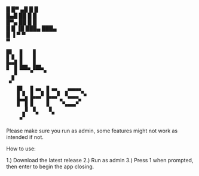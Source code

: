 █  █▀ ▄█ █    █                    
█▄█   ██ █    █                    
█▀▄   ██ █    █                    
█  █  ▐█ ███▄ ███▄                 
  █    ▐     ▀    ▀                
 ▀                                 
                                   
    ██   █    █                    
    █ █  █    █                    
    █▄▄█ █    █                    
    █  █ ███▄ ███▄                 
       █     ▀    ▀                
      █                            
     ▀                             
        ██   █ ▄▄  █ ▄▄    ▄▄▄▄▄   
        █ █  █   █ █   █  █     ▀▄ 
        █▄▄█ █▀▀▀  █▀▀▀ ▄  ▀▀▀▀▄   
        █  █ █     █     ▀▄▄▄▄▀    
           █  █     █              
          █    ▀     ▀             
         ▀            


Please make sure you run as admin, some features might not work as intended if not.

How to use:

1.) Download the latest release
2.) Run as admin
3.) Press 1 when prompted, then enter to begin the app closing.

